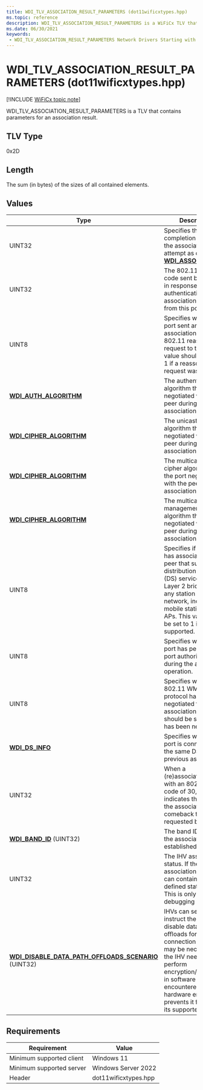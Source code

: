 ```yaml
---
title: WDI_TLV_ASSOCIATION_RESULT_PARAMETERS (dot11wificxtypes.hpp)
ms.topic: reference
description: WDI_TLV_ASSOCIATION_RESULT_PARAMETERS is a WiFiCx TLV that contains parameters for an association result.
ms.date: 06/30/2021
keywords:
 - WDI_TLV_ASSOCIATION_RESULT_PARAMETERS Network Drivers Starting with Windows Vista
---
```


# WDI\_TLV\_ASSOCIATION\_RESULT\_PARAMETERS (dot11wificxtypes.hpp)

[!INCLUDE [WiFiCx topic note](../includes/wificx-version-warning.md)]


WDI\_TLV\_ASSOCIATION\_RESULT\_PARAMETERS is a TLV that contains parameters for an association result.

## TLV Type


0x2D

## Length


The sum (in bytes) of the sizes of all contained elements.

## Values


| Type                                                        | Description                                                                                                                                                                                                                                         |
|-------------------------------------------------------------|-----------------------------------------------------------------------------------------------------------------------------------------------------------------------------------------------------------------------------------------------------|
| UINT32                                                      | Specifies the completion status of the association attempt as defined in [**WDI\_ASSOC\_STATUS**](/windows-hardware/drivers/ddi/dot11wificxtypes/ne-dot11wificxtypes-wdi_assoc_status).                                                                                                                       |
| UINT32                                                      | The 802.11 status code sent by the peer in response to an authentication or association request from this port.                                                                                                                                     |
| UINT8                                                       | Specifies whether the port sent an 802.11 association or an 802.11 reassociation request to the AP. This value should be set to 1 if a reassociation request was used.                                                                              |
| [**WDI\_AUTH\_ALGORITHM**](/windows-hardware/drivers/ddi/dot11wificxtypes/ne-dot11wificxtypes-wdi_auth_algorithm)     | The authentication algorithm that the port negotiated with the peer during association.                                                                                                                                                             |
| [**WDI\_CIPHER\_ALGORITHM**](/windows-hardware/drivers/ddi/dot11wificxtypes/ne-dot11wificxtypes-wdi_cipher_algorithm) | The unicast cipher algorithm that the port negotiated with the peer during association.                                                                                                                                                             |
| [**WDI\_CIPHER\_ALGORITHM**](/windows-hardware/drivers/ddi/dot11wificxtypes/ne-dot11wificxtypes-wdi_cipher_algorithm) | The multicast data cipher algorithm that the port negotiated with the peer during association.                                                                                                                                                      |
| [**WDI\_CIPHER\_ALGORITHM**](/windows-hardware/drivers/ddi/dot11wificxtypes/ne-dot11wificxtypes-wdi_cipher_algorithm) | The multicast management cipher algorithm that the port negotiated with the peer during association.                                                                                                                                                |
| UINT8                                                       | Specifies if the port has associated with a peer that supports distribution system (DS) services for ISO Layer 2 bridging on any station in the BSS network, including mobile stations and APs. This value should be set to 1 if this is supported. |
| UINT8                                                       | Specifies whether the port has performed port authorization during the association operation.                                                                                                                                                       |
| UINT8                                                       | Specifies whether 802.11 WMM QoS protocol has been negotiated for this association. This value should be set to 1 if it has been negotiated.                                                                                                        |
| [**WDI\_DS\_INFO**](/windows-hardware/drivers/ddi/dot11wificxtypes/ne-dot11wificxtypes-wdi_ds_info)                   | Specifies whether the port is connected to the same DS as its previous association.                                                                                                                                                                 |
| UINT32                                                      | When a (re)association fails with an 802.11 reason code of 30, this value indicates the value of the association comeback time requested by the peer.                                                                                               |
| [**WDI\_BAND\_ID**](/windows-hardware/drivers/ddi/dot11wificxtypes/ne-dot11wificxtypes-wdi_band_id) (UINT32)                                      | The band ID on which the association is established.                                                                                                                                                                                                |
| UINT32                                                      | The IHV association status. If the association failed, this can contain an IHV-defined status code. This is only used for debugging purpose.                                                                                                        |
| [**WDI_DISABLE_DATA_PATH_OFFLOADS_SCENARIO**](/windows-hardware/drivers/ddi/dot11wificxtypes/ne-dot11wificxtypes-wdi_disable_data_path_offloads_scenario) (UINT32)                                      | IHVs can set this to instruct the OS to disable datapath offloads for this connection only. This may be necessary if the IHV needs to perform encryption/decryption in software or if it encountered a hardware error that prevents it from using its supported offloads.                                                                                                                                                                                               |




## Requirements

|Requirement|Value|
|--- |--- |
|Minimum supported client|Windows 11|
|Minimum supported server|Windows Server 2022|
|Header|dot11wificxtypes.hpp|

 

